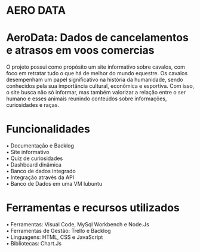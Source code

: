 # AERO DATA 

# AeroData: Dados de cancelamentos e atrasos em voos comercias
  O projeto possui como propósito um site informativo sobre cavalos, com foco em retratar tudo o que há de melhor do mundo equestre. Os cavalos desempenham um papel significativo na história da humanidade, sendo conhecidos pela sua importância cultural, econômica e esportiva. Com isso, o site busca não só informar, mas também valorizar a relação entre o ser humano e esses animais reunindo conteúdos sobre informações, curiosidades e raças.
  
  # Funcionalidades
  • Documentação e Backlog <br>
  • Site informativo <br>
  • Quiz de curiosidades <br>
  • Dashboard dinâmica <br>
  • Banco de dados integrado <br>
  • Integração através da API <br>
  • Banco de Dados em uma VM lubuntu <br>


# Ferramentas e recursos utilizados
  • Ferramentas: Visual Code, MySql Workbench e Node.Js <br>
  • Ferramentas de Gestão: Trello e Backlog <br>
  • Linguagens: HTML, CSS e JavaScript <br>
  • Bibliotecas: Chart.Js <br>
